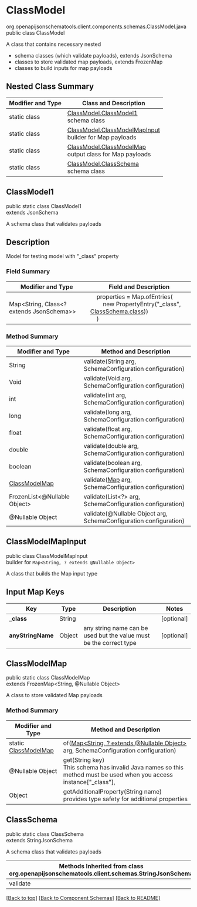 # ClassModel
org.openapijsonschematools.client.components.schemas.ClassModel.java
public class ClassModel

A class that contains necessary nested
- schema classes (which validate payloads), extends JsonSchema
- classes to store validated map payloads, extends FrozenMap
- classes to build inputs for map payloads

## Nested Class Summary
| Modifier and Type | Class and Description |
| ----------------- | ---------------------- |
| static class | [ClassModel.ClassModel1](#classmodel1)<br> schema class |
| static class | [ClassModel.ClassModelMapInput](#classmodelmapinput)<br> builder for Map payloads |
| static class | [ClassModel.ClassModelMap](#classmodelmap)<br> output class for Map payloads |
| static class | [ClassModel.ClassSchema](#classschema)<br> schema class |

## ClassModel1
public static class ClassModel1<br>
extends JsonSchema

A schema class that validates payloads

## Description
Model for testing model with &quot;_class&quot; property

### Field Summary
| Modifier and Type | Field and Description |
| ----------------- | ---------------------- |
| Map<String, Class<? extends JsonSchema>> | &nbsp;&nbsp;&nbsp;&nbsp;properties = Map.ofEntries(<br>&nbsp;&nbsp;&nbsp;&nbsp;&nbsp;&nbsp;&nbsp;&nbsp;new PropertyEntry("_class", [ClassSchema.class](#classschema)))<br>&nbsp;&nbsp;&nbsp;&nbsp;)<br> |

### Method Summary
| Modifier and Type | Method and Description |
| ----------------- | ---------------------- |
| String | validate(String arg, SchemaConfiguration configuration) |
| Void | validate(Void arg, SchemaConfiguration configuration) |
| int | validate(int arg, SchemaConfiguration configuration) |
| long | validate(long arg, SchemaConfiguration configuration) |
| float | validate(float arg, SchemaConfiguration configuration) |
| double | validate(double arg, SchemaConfiguration configuration) |
| boolean | validate(boolean arg, SchemaConfiguration configuration) |
| [ClassModelMap](#classmodelmap) | validate([Map<?, ?>](#classmodelmapinput) arg, SchemaConfiguration configuration) |
| FrozenList<@Nullable Object> | validate(List<?> arg, SchemaConfiguration configuration) |
| @Nullable Object | validate(@Nullable Object arg, SchemaConfiguration configuration) |
## ClassModelMapInput
public class ClassModelMapInput<br>
builder for `Map<String, ? extends @Nullable Object>`

A class that builds the Map input type

## Input Map Keys
| Key | Type |  Description | Notes |
| --- | ---- | ------------ | ----- |
| **_class** | String |  | [optional] |
| **anyStringName** | Object | any string name can be used but the value must be the correct type | [optional] |

## ClassModelMap
public static class ClassModelMap<br>
extends FrozenMap<String, @Nullable Object>

A class to store validated Map payloads

### Method Summary
| Modifier and Type | Method and Description |
| ----------------- | ---------------------- |
| static [ClassModelMap](#classmodelmap) | of([Map<String, ? extends @Nullable Object>](#classmodelmapinput) arg, SchemaConfiguration configuration) |
| @Nullable Object | get(String key)<br>This schema has invalid Java names so this method must be used when you access instance["_class"],  |
| Object | getAdditionalProperty(String name)<br>provides type safety for additional properties |

## ClassSchema
public static class ClassSchema<br>
extends StringJsonSchema

A schema class that validates payloads

| Methods Inherited from class org.openapijsonschematools.client.schemas.StringJsonSchema |
| ------------------------------------------------------------------ |
| validate                                                           |

[[Back to top]](#top) [[Back to Component Schemas]](../../../README.md#Component-Schemas) [[Back to README]](../../../README.md)
